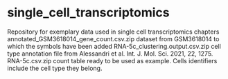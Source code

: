 # single_cell_transcriptomics
Repository for exemplary data used in single cell transcriptomics chapters
annotated_GSM3618014_gene_count.csv.zip dataset from GSM3618014 to which the symbols have been added
RNA-5c_clustering.output.csv.zip cell type annotation file from Alessandri et al. Int. J. Mol. Sci. 2021, 22, 1275.
RNA-5c.csv.zip count table ready to be used as example. Cells identifiers include the cell type they belong.
